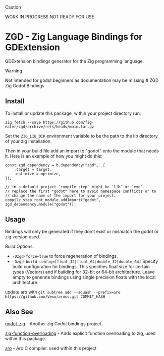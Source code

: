 > [!CAUTION]
> WORK IN PROGRESS NOT READY FOR USE.

# ZGD - Zig Language Bindings for GDExtension

GDExtension bindings generator for the Zig programming language.

> [!WARNING]
> Not intended for godot beginners as documentation may be missing.# ZGD Zig Godot Bindings


## Install

To install or update this package, within your project directory run:

`zig fetch --save https://github.com/fig-eater/zgd/archive/refs/heads/main.tar.gz`

Set the `ZIG_LIB_DIR` environment variable to be the path to the
lib directory of your zig installation.

Then in your build file add an import to "godot" onto the module that needs it.
Here is an example of how you might do this:


```zig
const zgd_dependency = b.dependency("zgd", .{
    .target = target,
    .optimize = optimize,
});

// in a default project `compile_step` might be `lib` or `exe`.
// replace the first "godot" here to avoid namespace conflicts or to
// change the name of the import for your project.
compile_step.root_module.addImport("godot", zgd_dependency.module("godot"));
```

## Usage

Bindings will only be generated if they don't exist or mismatch the godot or zig
version used.

Build Options:
- `-Dzgd-force=true` to force regeneration of bindings.
- `-Dzgd-build-config=[float_32|float_64|double_32|double_64]` Specify build
configuration for bindings. This specifies float size for certain types
(Vectors) and if building for 32-bit or 64-bit architecture. Leave empty to
generate bindings using single precision floats with the local architecture.


update aro with
`git subtree add --squash --prefix=aro https://github.com/Vexu/arocc.git COMMIT_HASH`

## Also See

[godot-zig](https://github.com/godot-zig/godot-zig) - Another zig Godot bindings
project.

[zig-function-overloading](https://github.com/fig-eater/zig-function-overloading) -
Adds explicit function overloading to zig, used within this package.

[aro](https://github.com/Vexu/arocc) - Aro C compiler. used within this project